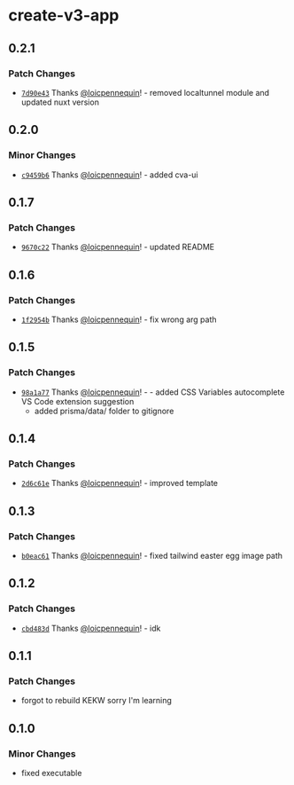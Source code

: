 # create-v3-app

## 0.2.1

### Patch Changes

- [`7d90e43`](https://github.com/loicpennequin/create-v3-app/commit/7d90e4372fbbda038b941575dd1fe55716590dd5) Thanks [@loicpennequin](https://github.com/loicpennequin)! - removed localtunnel module and updated nuxt version

## 0.2.0

### Minor Changes

- [`c9459b6`](https://github.com/loicpennequin/create-v3-app/commit/c9459b6cde60c98da95c496d245cae4f1ea8e479) Thanks [@loicpennequin](https://github.com/loicpennequin)! - added cva-ui

## 0.1.7

### Patch Changes

- [`9670c22`](https://github.com/loicpennequin/create-v3-app/commit/9670c22186f8565a3e030a8eab49390702ff1968) Thanks [@loicpennequin](https://github.com/loicpennequin)! - updated README

## 0.1.6

### Patch Changes

- [`1f2954b`](https://github.com/loicpennequin/create-v3-app/commit/1f2954bd2fd0a3eb127c530d589d3082e7cd8341) Thanks [@loicpennequin](https://github.com/loicpennequin)! - fix wrong arg path

## 0.1.5

### Patch Changes

- [`98a1a77`](https://github.com/loicpennequin/create-v3-app/commit/98a1a77d6439761a7d800b79fa8f71cb5c34f44e) Thanks [@loicpennequin](https://github.com/loicpennequin)! - - added CSS Variables autocomplete VS Code extension suggestion
  - added prisma/data/ folder to gitignore

## 0.1.4

### Patch Changes

- [`2d6c61e`](https://github.com/loicpennequin/create-v3-app/commit/2d6c61ee42f862cf0f7263fc4887bc5e9890bfb2) Thanks [@loicpennequin](https://github.com/loicpennequin)! - improved template

## 0.1.3

### Patch Changes

- [`b0eac61`](https://github.com/loicpennequin/create-v3-app/commit/b0eac6195209eec18092ce70cb8de5a85e0407f3) Thanks [@loicpennequin](https://github.com/loicpennequin)! - fixed tailwind easter egg image path

## 0.1.2

### Patch Changes

- [`cbd483d`](https://github.com/loicpennequin/create-v3-app/commit/cbd483d952911c70baf45de47e6d6eae275283ef) Thanks [@loicpennequin](https://github.com/loicpennequin)! - idk

## 0.1.1

### Patch Changes

- forgot to rebuild KEKW sorry I'm learning

## 0.1.0

### Minor Changes

- fixed executable
